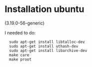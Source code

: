 # Installation ubuntu

(3.19.0-56-generic)

I needed to do:

      sudo apt-get install libtalloc-dev
      sudo apt-get install uthash-dev
      sudo apt-get install libarchive-dev
      make care
      make proot
